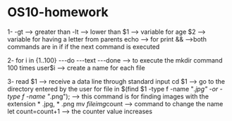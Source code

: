 # OS10-homework

 1- -gt --> greater than 
    -lt --> lower than
    $1  --> variable for age
    $2  --> variable for having a letter from parents
    echo --> for print 
    &&  -->both commands are in if if the next command is executed
    
 2- for i in {1..100} ---do ---text ---done --> to execute the mkdir command 100 times
    user$i --> create a name for each file
    
    
 3- read $1 --> receive a data line through standard input
    cd $1   --> go to the directory entered by the user
    for file in $(find $1 -type f -name "*.jpg" -or -type f -name "*.png"); --> this command is for finding images     with the extension * .jpg, * .png
    mv $file img$count --> command to change the name
    let count=count+1 --> the counter value increases
